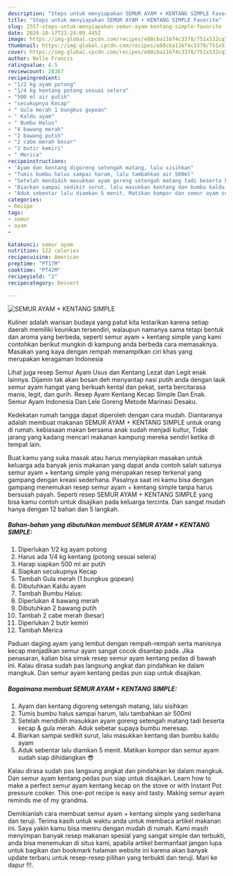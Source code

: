 ```yaml
---
description: "Steps untuk menyiapakan SEMUR AYAM + KENTANG SIMPLE Favorite"
title: "Steps untuk menyiapakan SEMUR AYAM + KENTANG SIMPLE Favorite"
slug: 2557-steps-untuk-menyiapakan-semur-ayam-kentang-simple-favorite
date: 2020-10-17T23:24:09.445Z
image: https://img-global.cpcdn.com/recipes/e88cba116f4c3378/751x532cq70/semur-ayam-kentang-simple-foto-resep-utama.jpg
thumbnail: https://img-global.cpcdn.com/recipes/e88cba116f4c3378/751x532cq70/semur-ayam-kentang-simple-foto-resep-utama.jpg
cover: https://img-global.cpcdn.com/recipes/e88cba116f4c3378/751x532cq70/semur-ayam-kentang-simple-foto-resep-utama.jpg
author: Nelle Francis
ratingvalue: 4.5
reviewcount: 28387
recipeingredient:
- "1/2 kg ayam potong"
- "1/4 kg kentang potong sesuai selera"
- "500 ml air putih"
- "secukupnya Kecap"
- " Gula merah 1 bungkus gopean"
- " Kaldu ayam"
- " Bumbu Halus"
- "4 bawang merah"
- "2 bawang putih"
- "2 cabe merah besar"
- "2 butir kemiri"
- " Merica"
recipeinstructions:
- "Ayam dan kentang digoreng setengah matang, lalu sisihkan"
- "Tumis bumbu halus sampai harum, lalu tambahkan air 500ml"
- "Setelah mendidih masukkan ayam goreng setengah matang tadi beserta kecap &amp; gula merah. Aduk sebetar supaya bumbu meresap."
- "Biarkan sampai sedikit surut, lalu masukkan kentang dan bumbu kaldu ayam"
- "Aduk sebentar lalu diamkan 5 menit. Matikan kompor dan semur ayam sudah siap dihidangkan 😎"
categories:
- Recipe
tags:
- semur
- ayam
- 

katakunci: semur ayam  
nutrition: 122 calories
recipecuisine: American
preptime: "PT17M"
cooktime: "PT42M"
recipeyield: "2"
recipecategory: Dessert

---
```



![SEMUR AYAM + KENTANG SIMPLE](https://img-global.cpcdn.com/recipes/e88cba116f4c3378/751x532cq70/semur-ayam-kentang-simple-foto-resep-utama.jpg)

Kuliner adalah warisan budaya yang patut kita lestarikan karena setiap daerah memiliki keunikan tersendiri, walaupun namanya sama tetapi bentuk dan aroma yang berbeda, seperti semur ayam + kentang simple yang kami contohkan berikut mungkin di kampung anda berbeda cara memasaknya. Masakan yang kaya dengan rempah menampilkan ciri khas yang merupakan keragaman Indonesia

Lihat juga resep Semur Ayam Usus dan Kentang Lezat dan Legit enak lainnya. Dijamin tak akan bosan deh menyantap nasi putih anda dengan lauk semur ayam hangat yang berkuah kental dan pekat, serta bercitarasa manis, legit, dan gurih. Resep Ayam Kentang Kecap Simple Dan Enak. Semur Ayam Indonesia Dan Lele Goreng Metode Marinasi Desaku.

Kedekatan rumah tangga dapat diperoleh dengan cara mudah. Diantaranya adalah membuat makanan SEMUR AYAM + KENTANG SIMPLE untuk orang di rumah. kebiasaan makan bersama anak sudah menjadi kultur, Tidak jarang yang kadang mencari makanan kampung mereka sendiri ketika di tempat lain.

Buat kamu yang suka masak atau harus menyiapkan masakan untuk keluarga ada banyak jenis makanan yang dapat anda contoh salah satunya semur ayam + kentang simple yang merupakan resep terkenal yang gampang dengan kreasi sederhana. Pasalnya saat ini kamu bisa dengan gampang menemukan resep semur ayam + kentang simple tanpa harus bersusah payah.
Seperti resep SEMUR AYAM + KENTANG SIMPLE yang bisa kamu contoh untuk disajikan pada keluarga tercinta. Dan sangat mudah hanya dengan 12 bahan dan 5 langkah.


<!--inarticleads1-->

##### Bahan-bahan yang dibutuhkan membuat SEMUR AYAM + KENTANG SIMPLE:

1. Diperlukan 1/2 kg ayam potong
1. Harus ada 1/4 kg kentang (potong sesuai selera)
1. Harap siapkan 500 ml air putih
1. Siapkan secukupnya Kecap
1. Tambah  Gula merah (1 bungkus gopean)
1. Dibutuhkan  Kaldu ayam
1. Tambah  Bumbu Halus:
1. Diperlukan 4 bawang merah
1. Dibutuhkan 2 bawang putih
1. Tambah 2 cabe merah (besar)
1. Diperlukan 2 butir kemiri
1. Tambah  Merica


Paduan daging ayam yang lembut dengan rempah-rempah serta manisnya kecap menjadikan semur ayam sangat cocok disantap pada. Jika penasaran, kalian bisa simak resep semur ayam kentang pedas di bawah ini. Kalau dirasa sudah pas langsung angkat dan pindahkan ke dalam mangkuk. Dan semur ayam kentang pedas pun siap untuk disajikan. 

<!--inarticleads2-->

##### Bagaimana membuat  SEMUR AYAM + KENTANG SIMPLE:

1. Ayam dan kentang digoreng setengah matang, lalu sisihkan
1. Tumis bumbu halus sampai harum, lalu tambahkan air 500ml
1. Setelah mendidih masukkan ayam goreng setengah matang tadi beserta kecap &amp; gula merah. Aduk sebetar supaya bumbu meresap.
1. Biarkan sampai sedikit surut, lalu masukkan kentang dan bumbu kaldu ayam
1. Aduk sebentar lalu diamkan 5 menit. Matikan kompor dan semur ayam sudah siap dihidangkan 😎


Kalau dirasa sudah pas langsung angkat dan pindahkan ke dalam mangkuk. Dan semur ayam kentang pedas pun siap untuk disajikan. Learn how to make a perfect semur ayam kentang kecap on the stove or with Instant Pot pressure cooker. This one-pot recipe is easy and tasty. Making semur ayam reminds me of my grandma. 

Demikianlah cara membuat semur ayam + kentang simple yang sederhana dan teruji. Terima kasih untuk waktu anda untuk membaca artikel makanan ini. Saya yakin kamu bisa meniru dengan mudah di rumah. Kami masih menyimpan banyak resep makanan spesial yang sangat simple dan terbukti, anda bisa menemukan di situs kami, apabila artikel bermanfaat jangan lupa untuk bagikan dan bookmark halaman website ini karena akan banyak update terbaru untuk resep-resep pilihan yang terbukti dan teruji. Mari ke dapur !!!. 
